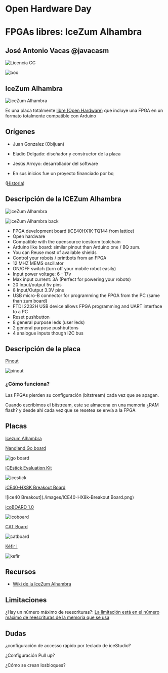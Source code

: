 # Open Hardware Day

#  FPGAs libres: IceZum Alhambra

## José Antonio Vacas @javacasm

![Licencia CC](./images/Licencia_CC.png)

![box](./images/IceZumAlhambra_box.jpg)



## IceZum Alhambra


![iceZum Alhambra](https://github.com/FPGAwars/icezum/raw/master/wiki/V1.1-RC1/icezum-alhambra-v1.1.jpg)

Es una placa totalmente [libre (Open Hardware)](https://github.com/FPGAwars/icezum) que incluye una FPGA en un formato totalmente compatible  con Arduino

## Orígenes

* Juan Gonzalez (Obijuan)
* Eladio Delgado: diseñador y constructor de la placa
* Jesús Arroyo: desarrollador del software


* En sus inicios fue un proyecto financiado por bq

([Historia](https://github.com/FPGAwars/icezum#history))

## Descripción de la ICEZum Alhambra

![iceZum Alhambra](./images/IceZumAlhambra.jpg)

![iceZum Alhambra back](./images/IceZumAlhambra_back.jpg)

* FPGA development board (iCE40HX1K-TQ144 from lattice)
* Open hardware
* Compatible with the opensource icestorm toolchain
* Arduino like board: similar pinout than Arduino one / BQ zum.
* You can Reuse most of available shields
* Control your robots / printbots from an FPGA
* 12 MHZ MEMS oscillator
* ON/OFF switch (turn off your mobile robot easily)
* Input power voltage: 6 - 17v
* Max input current: 3A (Perfect for powering your robots)
* 20 Input/output 5v pins
* 8 Input/Output 3.3V pins
* USB micro-B connector for programming the FPGA from the PC (same than zum board)
* FTDI 2232H USB device allows FPGA programming and UART interface to a PC
* Reset pushbutton
* 8 general purpose leds (user leds)
* 2 general purpose pushbuttons
* 4 analogue inputs though I2C bus

## Descripción de la placa

  [Pinout](https://github.com/FPGAwars/icezum/wiki#pinout)

  ![pinout](https://github.com/FPGAwars/icezum/raw/master/doc/pinout/icezum-pinout.png)

### ¿Cómo funciona?

Las FPGAs pierden su configuración (bitstream) cada vez que se apagan.

Cuando escribimos el bitstream, este se almacena en una memoria ¿RAM flash? y desde ahí cada vez que se resetea se envía a la FPGA

## Placas
[Icezum Alhambra](https://github.com/FPGAwars/icezum)

[Nandland Go board](https://www.nandland.com/goboard/introduction.html)

![go board](./images/Go-board.jpg)

[iCEstick Evaluation Kit](http://www.pighixxx.com/test/portfolio-items/icestick/)

![icestick](images/IceStick.png)

[iCE40-HX8K Breakout Board](http://www.latticesemi.com/en/Products/DevelopmentBoardsAndKits/iCE40HX8KBreakoutBoard.aspx)

![ice40 Breakout](./images/ICE40-HX8k-Breakout Board.png)

[icoBOARD 1.0](http://icoboard.org/about-icoboard.html)

![icoboard](./images/IcoBoard.png)

[CAT Board](https://hackaday.io/project/7982-cat-board)

![catboard](https://hackadaycom.files.wordpress.com/2015/10/cat-board.jpg?w=800)

[Kéfir I](http://fpgalibre.sourceforge.net/Kefir/)

![kefir](http://fpgalibre.sourceforge.net/imagenes/Kefir_I_top_585.jpg)



## Recursos

* [Wiki de la IceZum Alhambra](https://github.com/FPGAwars/icezum/wiki)

## Limitaciones

¿Hay un número máximo de reescrituras?: [La limitación está en el número máximo de reescrituras de la memoria que se usa](http://digital.ni.com/public.nsf/allkb/91DE0C3B7740C287862574D300646369)


## Dudas

¿configuración de accesso rápido por  teclado de iceStudio?

¿Configuración Pull up?

¿Cómo se crean losbloques?
